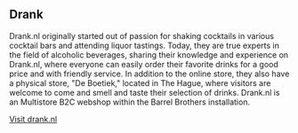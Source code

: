 ## Drank

Drank.nl originally started out of passion for shaking cocktails in various cocktail bars and attending liquor tastings. Today, they are true experts in the field of alcoholic beverages, sharing their knowledge and experience on Drank.nl, where everyone can easily order their favorite drinks for a good price and with friendly service. In addition to the online store, they also have a physical store, "De Boetiek," located in The Hague, where visitors are welcome to come and smell and taste their selection of drinks. Drank.nl is an Multistore B2C webshop within the Barrel Brothers installation. 

[Visit drank.nl](https://drank.nl)
